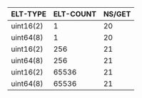 | ELT-TYPE  | ELT-COUNT | NS/GET |
|-----------|-----------|--------|
| uint16(2) |         1 |     20 |
| uint64(8) |         1 |     20 |
| uint16(2) |       256 |     21 |
| uint64(8) |       256 |     21 |
| uint16(2) |     65536 |     21 |
| uint64(8) |     65536 |     21 |
